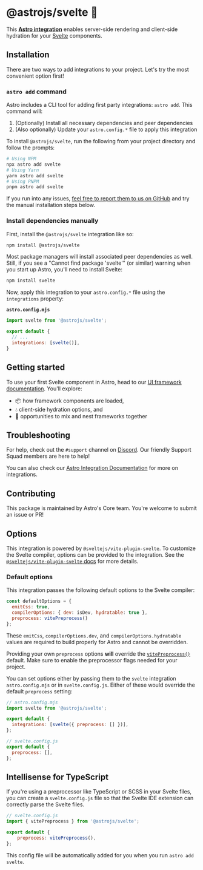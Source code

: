 # @astrojs/svelte 🧡

This **[Astro integration][astro-integration]** enables server-side rendering and client-side hydration for your [Svelte](https://svelte.dev/) components.

## Installation

There are two ways to add integrations to your project. Let's try the most convenient option first!

### `astro add` command

Astro includes a CLI tool for adding first party integrations: `astro add`. This command will:
1. (Optionally) Install all necessary dependencies and peer dependencies
2. (Also optionally) Update your `astro.config.*` file to apply this integration

To install `@astrojs/svelte`, run the following from your project directory and follow the prompts:

```sh
# Using NPM
npx astro add svelte
# Using Yarn
yarn astro add svelte
# Using PNPM
pnpm astro add svelte
```

If you run into any issues, [feel free to report them to us on GitHub](https://github.com/withastro/astro/issues) and try the manual installation steps below.

### Install dependencies manually

First, install the `@astrojs/svelte` integration like so:

```sh
npm install @astrojs/svelte
```

Most package managers will install associated peer dependencies as well. Still, if you see a "Cannot find package 'svelte'" (or similar) warning when you start up Astro, you'll need to install Svelte:

```sh
npm install svelte
```

Now, apply this integration to your `astro.config.*` file using the `integrations` property:

__`astro.config.mjs`__

```js
import svelte from '@astrojs/svelte';

export default {
  // ...
  integrations: [svelte()],
}
```

## Getting started

To use your first Svelte component in Astro, head to our [UI framework documentation][astro-ui-frameworks]. You'll explore:
- 📦 how framework components are loaded,
- 💧 client-side hydration options, and
- 🤝 opportunities to mix and nest frameworks together

## Troubleshooting

For help, check out the `#support` channel on [Discord](https://astro.build/chat). Our friendly Support Squad members are here to help!

You can also check our [Astro Integration Documentation][astro-integration] for more on integrations.

## Contributing

This package is maintained by Astro's Core team. You're welcome to submit an issue or PR!

[astro-integration]: https://docs.astro.build/en/guides/integrations-guide/
[astro-ui-frameworks]: https://docs.astro.build/en/core-concepts/framework-components/#using-framework-components

## Options

This integration is powered by `@sveltejs/vite-plugin-svelte`. To customize the Svelte compiler, options can be provided to the integration. See the [`@sveltejs/vite-plugin-svelte` docs](https://github.com/sveltejs/vite-plugin-svelte/blob/HEAD/docs/config.md) for more details.

### Default options

This integration passes the following default options to the Svelte compiler:

```js
const defaultOptions = {
  emitCss: true,
  compilerOptions: { dev: isDev, hydratable: true },
  preprocess: vitePreprocess()
};
```

These `emitCss`, `compilerOptions.dev`, and `compilerOptions.hydratable` values are required to build properly for Astro and cannot be overridden.

Providing your own `preprocess` options **will** override the [`vitePreprocess()`](https://github.com/sveltejs/vite-plugin-svelte/blob/HEAD/docs/preprocess.md) default. Make sure to enable the preprocessor flags needed for your project.

You can set options either by passing them to the `svelte` integration `astro.config.mjs` or in `svelte.config.js`. Either of these would override the default `preprocess` setting:

```js
// astro.config.mjs
import svelte from '@astrojs/svelte';

export default {
  integrations: [svelte({ preprocess: [] })],
};
```

```js
// svelte.config.js
export default {
  preprocess: [],
};
```

## Intellisense for TypeScript

If you're using a preprocessor like TypeScript or SCSS in your Svelte files, you can create a `svelte.config.js` file so that the Svelte IDE extension can correctly parse the Svelte files.

```js
// svelte.config.js
import { vitePreprocess } from '@astrojs/svelte';

export default {
	preprocess: vitePreprocess(),
};
```

This config file will be automatically added for you when you run `astro add svelte`.
